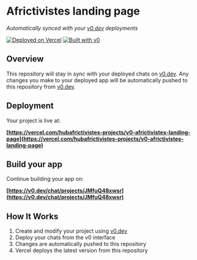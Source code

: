 # Africtivistes landing page

*Automatically synced with your [v0.dev](https://v0.dev) deployments*

[![Deployed on Vercel](https://img.shields.io/badge/Deployed%20on-Vercel-black?style=for-the-badge&logo=vercel)](https://vercel.com/hubafrictivistes-projects/v0-africtivistes-landing-page)
[![Built with v0](https://img.shields.io/badge/Built%20with-v0.dev-black?style=for-the-badge)](https://v0.dev/chat/projects/JMfuQ48xwsr)

## Overview

This repository will stay in sync with your deployed chats on [v0.dev](https://v0.dev).
Any changes you make to your deployed app will be automatically pushed to this repository from [v0.dev](https://v0.dev).

## Deployment

Your project is live at:

**[https://vercel.com/hubafrictivistes-projects/v0-africtivistes-landing-page](https://vercel.com/hubafrictivistes-projects/v0-africtivistes-landing-page)**

## Build your app

Continue building your app on:

**[https://v0.dev/chat/projects/JMfuQ48xwsr](https://v0.dev/chat/projects/JMfuQ48xwsr)**

## How It Works

1. Create and modify your project using [v0.dev](https://v0.dev)
2. Deploy your chats from the v0 interface
3. Changes are automatically pushed to this repository
4. Vercel deploys the latest version from this repository